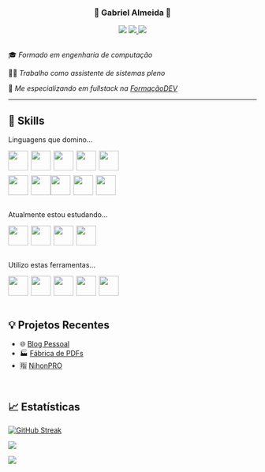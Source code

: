
<h3 align="center">🚀 Gabriel Almeida 🚀</h3>

<div align="center">
<a href="https://www.linkedin.com/in/seu-usuário-linkedln-aqui" target="_blank"><img loading="lazy" src="https://img.shields.io/badge/-LinkedIn-%230077B5?style=for-the-badge&logo=linkedin&logoColor=white" target="_blank"></a>
<a href="https://gabrondev.com" target="_blank">
  <img src="https://img.shields.io/badge/-Blogger-FF5722?style=for-the-badge&logo=blogger&logoColor=white" target="_blank">
</a>
<a href = "mailto:gabrieltux19@gmail.com"><img loading="lazy" src="https://img.shields.io/badge/Gmail-D14836?style=for-the-badge&logo=gmail&logoColor=white" target="_blank"></a>
</div>

<br>

🎓 _Formado em engenharia de computação_

👨‍💻 _Trabalho como assistente de sistemas pleno_

🎯 _Me especializando em fullstack na [FormaçãoDEV](https://www.formacao.dev)_

---



## 🤹 Skills

<p>Linguagens que domino...</p>
<div style="display: flex;">
<img src="https://cdn.jsdelivr.net/gh/devicons/devicon@latest/icons/java/java-original.svg" style="height: 40px; margin-right: 6px;"/>
<img src="https://cdn.jsdelivr.net/gh/devicons/devicon@latest/icons/html5/html5-original.svg" style="height: 40px; margin-right: 6px;"/>
<img src="https://cdn.jsdelivr.net/gh/devicons/devicon@latest/icons/css3/css3-original.svg" style="height: 40px; margin-right: 6px;"/>
<img src="https://cdn.jsdelivr.net/gh/devicons/devicon@latest/icons/javascript/javascript-original.svg" style="height: 40px; margin-right: 6px;"/>
<img src="https://cdn.jsdelivr.net/gh/devicons/devicon@latest/icons/python/python-original.svg" style="height: 40px; margin-right: 6px;"/>
</div>

<div style="display: flex; margin-top: 10px;">
<img src="https://cdn.jsdelivr.net/gh/devicons/devicon@latest/icons/csharp/csharp-original.svg" style="height: 40px; margin-right: 6px;"/>
<img src="https://cdn.jsdelivr.net/gh/devicons/devicon@latest/icons/firebase/firebase-original.svg" style="height: 40px;"/>
<img src="https://cdn.jsdelivr.net/gh/devicons/devicon@latest/icons/mysql/mysql-original.svg" style="height: 40px; margin-right: 6px;"/>
<img src="https://cdn.jsdelivr.net/gh/devicons/devicon@latest/icons/mongodb/mongodb-original.svg" style="height: 40px; margin-right: 6px;"/>
<img src="https://cdn.jsdelivr.net/gh/devicons/devicon@latest/icons/microsoftsqlserver/microsoftsqlserver-original.svg" style="height: 40px; margin-right: 6px;"/>
</div>

<br>

<p>Atualmente estou estudando...</p>
<div style="display: flex;">
<img src="https://cdn.jsdelivr.net/gh/devicons/devicon@latest/icons/typescript/typescript-original.svg" style="height: 40px; margin-right: 6px;"/>
<img src="https://cdn.jsdelivr.net/gh/devicons/devicon@latest/icons/react/react-original.svg" style="height: 40px; margin-right: 6px;"/>
<img src="https://cdn.jsdelivr.net/gh/devicons/devicon@latest/icons/amazonwebservices/amazonwebservices-plain-wordmark.svg" style="height: 40px; margin-right: 6px;"/>
<img src="https://cdn.jsdelivr.net/gh/devicons/devicon@latest/icons/tailwindcss/tailwindcss-original.svg" style="height: 40px; margin-right: 6px;"/>
</div>

<br>

<p>Utilizo estas ferramentas...</p>
<div style="display: flex;">
<img src="https://cdn.jsdelivr.net/gh/devicons/devicon@latest/icons/linux/linux-original.svg" style="height: 40px; margin-right: 6px;"/>
<img src="https://cdn.jsdelivr.net/gh/devicons/devicon@latest/icons/windows11/windows11-original.svg" style="height: 40px; margin-right: 6px;"/>
<img src="https://cdn.jsdelivr.net/gh/devicons/devicon@latest/icons/vscode/vscode-original.svg" style="height: 40px; margin-right: 6px;"/>
<img src="https://cdn.jsdelivr.net/gh/devicons/devicon@latest/icons/androidstudio/androidstudio-original.svg" style="height: 40px; margin-right: 6px;"/>
<img src="https://cdn.jsdelivr.net/gh/devicons/devicon@latest/icons/eclipse/eclipse-original.svg" style="height: 40px;"/>
</div>

<br>

## 💡 Projetos Recentes

- 🌐 [Blog Pessoal](https://www.gabrondev.com/p/home.html)
- 🏭 [Fábrica de PDFs](https://github.com/gabrondev/pdf_factory)
- 🈯 [NihonPRO](https://github.com/gabrondev/nihon_pro)

<br>

## 📈 Estatísticas

[![GitHub Streak](https://streak-stats.demolab.com?user=gabrondev&theme=radical)](https://git.io/streak-stats)

![](https://github-readme-stats.vercel.app/api?username=gabrondev&show_icons=true&theme=radical)

[![](https://github-readme-stats.vercel.app/api/top-langs/?username=gabrondev&layout=compact&theme=radical)](https://github.com/anuraghazra/github-readme-stats)  
       
